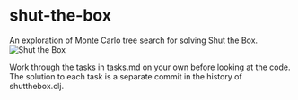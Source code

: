 # shut-the-box
An exploration of Monte Carlo tree search for solving Shut the Box.
![Shut the Box](https://upload.wikimedia.org/wikipedia/commons/thumb/3/35/Shut_the_box.jpg/320px-Shut_the_box.jpg)

Work through the tasks in tasks.md on your own before looking at the code. The solution to each task is a separate commit in the history of shutthebox.clj.
